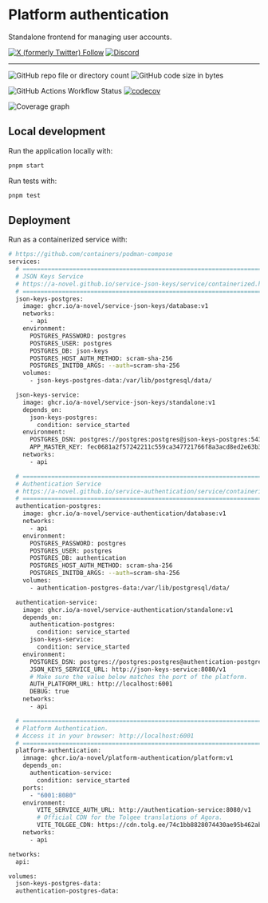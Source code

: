 # Platform authentication

Standalone frontend for managing user accounts.

[![X (formerly Twitter) Follow](https://img.shields.io/twitter/follow/agora_ecrivains)](https://twitter.com/agora_ecrivains)
[![Discord](https://img.shields.io/discord/1315240114691248138?logo=discord)](https://discord.gg/rp4Qr8cA)

<hr />

![GitHub repo file or directory count](https://img.shields.io/github/directory-file-count/a-novel/platform-authentication)
![GitHub code size in bytes](https://img.shields.io/github/languages/code-size/a-novel/platform-authentication)

![GitHub Actions Workflow Status](https://img.shields.io/github/actions/workflow/status/a-novel/platform-authentication/main.yaml)
[![codecov](https://codecov.io/gh/a-novel/platform-authentication/graph/badge.svg?token=arnRQVzqLP)](https://codecov.io/gh/a-novel/platform-authentication)

![Coverage graph](https://codecov.io/gh/a-novel/platform-authentication/graphs/sunburst.svg?token=arnRQVzqLP)

## Local development

Run the application locally with:

```bash
pnpm start
```

Run tests with:

```bash
pnpm test
```

## Deployment

Run as a containerized service with:

```bash
# https://github.com/containers/podman-compose
services:
  # ================================================================================
  # JSON Keys Service
  # https://a-novel.github.io/service-json-keys/service/containerized.html
  # ================================================================================
  json-keys-postgres:
    image: ghcr.io/a-novel/service-json-keys/database:v1
    networks:
      - api
    environment:
      POSTGRES_PASSWORD: postgres
      POSTGRES_USER: postgres
      POSTGRES_DB: json-keys
      POSTGRES_HOST_AUTH_METHOD: scram-sha-256
      POSTGRES_INITDB_ARGS: --auth=scram-sha-256
    volumes:
      - json-keys-postgres-data:/var/lib/postgresql/data/

  json-keys-service:
    image: ghcr.io/a-novel/service-json-keys/standalone:v1
    depends_on:
      json-keys-postgres:
        condition: service_started
    environment:
      POSTGRES_DSN: postgres://postgres:postgres@json-keys-postgres:5432/json-keys?sslmode=disable
      APP_MASTER_KEY: fec0681a2f57242211c559ca347721766f8a3acd8ed2e63b36b3768051c702ca
    networks:
      - api

  # ================================================================================
  # Authentication Service
  # https://a-novel.github.io/service-authentication/service/containerized.html
  # ================================================================================
  authentication-postgres:
    image: ghcr.io/a-novel/service-authentication/database:v1
    networks:
      - api
    environment:
      POSTGRES_PASSWORD: postgres
      POSTGRES_USER: postgres
      POSTGRES_DB: authentication
      POSTGRES_HOST_AUTH_METHOD: scram-sha-256
      POSTGRES_INITDB_ARGS: --auth=scram-sha-256
    volumes:
      - authentication-postgres-data:/var/lib/postgresql/data/

  authentication-service:
    image: ghcr.io/a-novel/service-authentication/standalone:v1
    depends_on:
      authentication-postgres:
        condition: service_started
      json-keys-service:
        condition: service_started
    environment:
      POSTGRES_DSN: postgres://postgres:postgres@authentication-postgres:5432/authentication?sslmode=disable
      JSON_KEYS_SERVICE_URL: http://json-keys-service:8080/v1
      # Make sure the value below matches the port of the platform.
      AUTH_PLATFORM_URL: http://localhost:6001
      DEBUG: true
    networks:
      - api

  # ================================================================================
  # Platform Authentication.
  # Access it in your browser: http://localhost:6001
  # ================================================================================
  platform-authentication:
    imnage: ghcr.io/a-novel/platform-authentication/platform:v1
    depends_on:
      authentication-service:
        condition: service_started
    ports:
      - "6001:8080"
    environment:
        VITE_SERVICE_AUTH_URL: http://authentication-service:8080/v1
        # Official CDN for the Tolgee translations of Agora.
        VITE_TOLGEE_CDN: https://cdn.tolg.ee/74c1bb8828074430ae95b462ab95374b
    networks:
      - api

networks:
  api:

volumes:
  json-keys-postgres-data:
  authentication-postgres-data:
```
